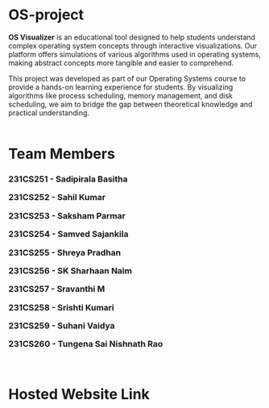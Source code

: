 # OS-project

<b>OS Visualizer</b> is an educational tool designed to help students understand complex operating system concepts through interactive visualizations. Our platform offers simulations of various algorithms used in operating systems, making abstract concepts more tangible and easier to comprehend. <br>

This project was developed as part of our Operating Systems course to provide a hands-on learning experience for students. By visualizing algorithms like process scheduling, memory management, and disk scheduling, we aim to bridge the gap between theoretical knowledge and practical understanding. <br><br>

# Team Members 
<h3>
  
231CS251 - Sadipirala Basitha<br>

231CS252 - Sahil Kumar<br>

231CS253 - Saksham Parmar<br>

231CS254 - Samved Sajankila<br>

231CS255 - Shreya Pradhan<br>

231CS256 - SK Sharhaan Naim<br>

231CS257 - Sravanthi M<br>

231CS258 - Srishti Kumari<br>

231CS259 - Suhani Vaidya<br>

231CS260 - Tungena Sai Nishnath Rao<br>
</h3>

<br>

# Hosted Website Link
